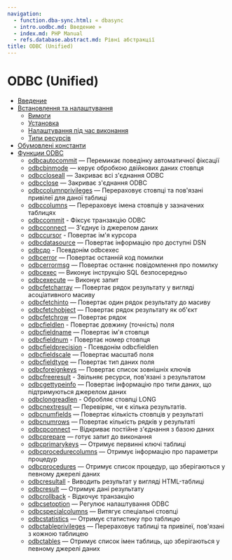 ```yaml
---
navigation:
  - function.dba-sync.html: « dbasync
  - intro.uodbc.md: Введение »
  - index.md: PHP Manual
  - refs.database.abstract.md: Рівні абстракції
title: ODBC (Unified)
---
```

# ODBC (Unified)

-   [Введение](intro.uodbc.md)
-   [Встановлення та налаштування](uodbc.setup.md)
    -   [Вимоги](uodbc.requirements.md)
    -   [Установка](odbc.installation.md)
    -   [Налаштування під час виконання](odbc.configuration.md)
    -   [Типи ресурсів](uodbc.resources.md)
-   [Обумовлені константи](uodbc.constants.md)
-   [Функции ODBC](ref.uodbc.md)
    -   [odbcautocommit](function.odbc-autocommit.md) — Перемикає поведінку автоматичної фіксації
    -   [odbcbinmode](function.odbc-binmode.md) — керує обробкою двійкових даних стовпця
    -   [odbccloseall](function.odbc-close-all.md) — Закриває всі з'єднання ODBC
    -   [odbcclose](function.odbc-close.md) — Закриває з'єднання ODBC
    -   [odbccolumnprivileges](function.odbc-columnprivileges.md) — Перераховує стовпці та пов'язані привілеї для даної таблиці
    -   [odbccolumns](function.odbc-columns.md) — Перераховує імена стовпців у зазначених таблицях
    -   [odbccommit](function.odbc-commit.md) - Фіксує транзакцію ODBC
    -   [odbcconnect](function.odbc-connect.md) — З'єднує із джерелом даних
    -   [odbccursor](function.odbc-cursor.md) - Повертає ім'я курсора
    -   [odbcdatasource](function.odbc-data-source.md) — Повертає інформацію про доступні DSN
    -   [odbcдо](function.odbc-do.md) - Псевдонім odbcexec
    -   [odbcerror](function.odbc-error.md) — Повертає останній код помилки
    -   [odbcerrormsg](function.odbc-errormsg.md) — Повертає останнє повідомлення про помилку
    -   [odbcexec](function.odbc-exec.md) — Виконує інструкцію SQL безпосередньо
    -   [odbcexecute](function.odbc-execute.md) — Виконує запит
    -   [odbcfetcharray](function.odbc-fetch-array.md) — Повертає рядок результату у вигляді асоціативного масиву
    -   [odbcfetchinto](function.odbc-fetch-into.md) — Повертає один рядок результату до масиву
    -   [odbcfetchobject](function.odbc-fetch-object.md) — Повертає рядок результату як об'єкт
    -   [odbcfetchrow](function.odbc-fetch-row.md) — Повертає рядок
    -   [odbcfieldlen](function.odbc-field-len.md) - Повертає довжину (точність) поля
    -   [odbcfieldname](function.odbc-field-name.md) — Повертає ім'я стовпця
    -   [odbcfieldnum](function.odbc-field-num.md) - Повертає номер стовпця
    -   [odbcfieldprecision](function.odbc-field-precision.md) - Псевдонім odbcfieldlen
    -   [odbcfieldscale](function.odbc-field-scale.md) — Повертає масштаб поля
    -   [odbcfieldtype](function.odbc-field-type.md) — Повертає тип даних поля
    -   [odbcforeignkeys](function.odbc-foreignkeys.md) — Повертає список зовнішніх ключів
    -   [odbcfreeresult](function.odbc-free-result.md) - Звільняє ресурси, пов'язані з результатом
    -   [odbcgettypeinfo](function.odbc-gettypeinfo.md) — Повертає інформацію про типи даних, що підтримуються джерелом даних
    -   [odbclongreadlen](function.odbc-longreadlen.md) - Обробляє стовпці LONG
    -   [odbcnextresult](function.odbc-next-result.md) — Перевіряє, чи є кілька результатів.
    -   [odbcnumfields](function.odbc-num-fields.md) — Повертає кількість стовпців у результаті
    -   [odbcnumrows](function.odbc-num-rows.md) — Повертає кількість рядків у результаті
    -   [odbcpconnect](function.odbc-pconnect.md) — Відкриває постійне з'єднання з базою даних
    -   [odbcprepare](function.odbc-prepare.md) — готує запит до виконання
    -   [odbcprimarykeys](function.odbc-primarykeys.md) — Отримує первинні ключі таблиці
    -   [odbcprocedurecolumns](function.odbc-procedurecolumns.md) — Отримує інформацію про параметри процедур
    -   [odbcprocedures](function.odbc-procedures.md) — Отримує список процедур, що зберігаються у певному джерелі даних
    -   [odbcresultall](function.odbc-result-all.md) - Виводить результат у вигляді HTML-таблиці
    -   [odbcresult](function.odbc-result.md) — Отримує дані результату
    -   [odbcrollback](function.odbc-rollback.md) - Відкочує транзакцію
    -   [odbcsetoption](function.odbc-setoption.md) — Регулює налаштування ODBC
    -   [odbcspecialcolumns](function.odbc-specialcolumns.md) — Витягує спеціальні стовпці
    -   [odbcstatistics](function.odbc-statistics.md) — Отримує статистику про таблицю
    -   [odbctableprivileges](function.odbc-tableprivileges.md) — Перераховує таблиці та привілеї, пов'язані з кожною таблицею
    -   [odbctables](function.odbc-tables.md) — Отримує список імен таблиць, що зберігаються у певному джерелі даних

